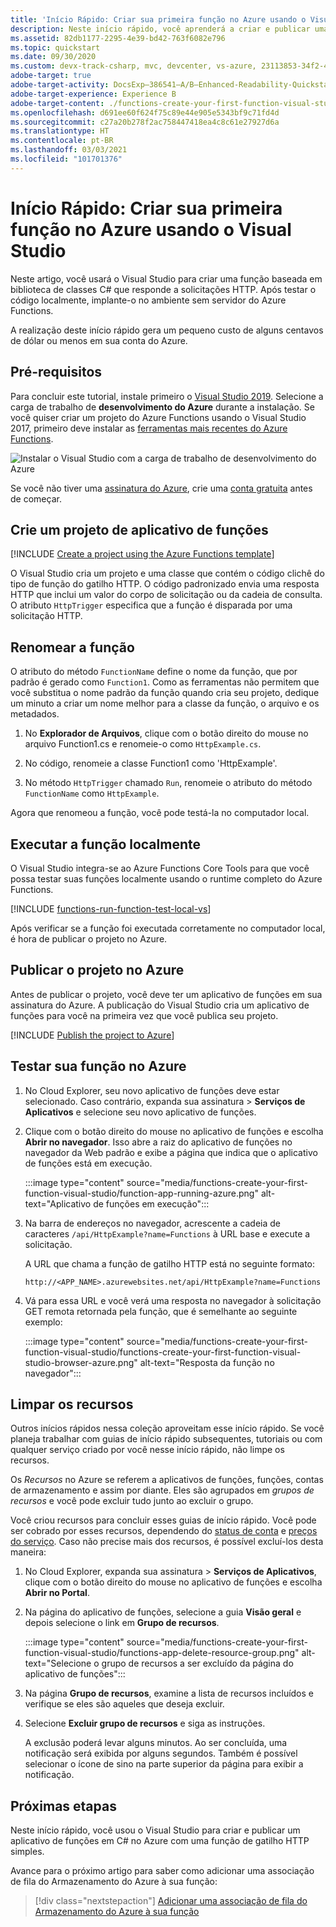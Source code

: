 ```yaml
---
title: 'Início Rápido: Criar sua primeira função no Azure usando o Visual Studio'
description: Neste início rápido, você aprenderá a criar e publicar uma Função do Azure de gatilho HTTP usando o Visual Studio.
ms.assetid: 82db1177-2295-4e39-bd42-763f6082e796
ms.topic: quickstart
ms.date: 09/30/2020
ms.custom: devx-track-csharp, mvc, devcenter, vs-azure, 23113853-34f2-4f
adobe-target: true
adobe-target-activity: DocsExp–386541–A/B–Enhanced-Readability-Quickstarts–2.19.2021
adobe-target-experience: Experience B
adobe-target-content: ./functions-create-your-first-function-visual-studio-uiex
ms.openlocfilehash: d691ee60f624f75c89e44e905e5343bf9c71fd4d
ms.sourcegitcommit: c27a20b278f2ac758447418ea4c8c61e27927d6a
ms.translationtype: HT
ms.contentlocale: pt-BR
ms.lasthandoff: 03/03/2021
ms.locfileid: "101701376"
---
```

# <a name="quickstart-create-your-first-function-in-azure-using-visual-studio"></a>Início Rápido: Criar sua primeira função no Azure usando o Visual Studio

Neste artigo, você usará o Visual Studio para criar uma função baseada em biblioteca de classes C# que responde a solicitações HTTP. Após testar o código localmente, implante-o no ambiente sem servidor do Azure Functions.  

A realização deste início rápido gera um pequeno custo de alguns centavos de dólar ou menos em sua conta do Azure.

## <a name="prerequisites"></a>Pré-requisitos

Para concluir este tutorial, instale primeiro o [Visual Studio 2019](https://azure.microsoft.com/downloads/). Selecione a carga de trabalho de **desenvolvimento do Azure** durante a instalação. Se você quiser criar um projeto do Azure Functions usando o Visual Studio 2017, primeiro deve instalar as [ferramentas mais recentes do Azure Functions](functions-develop-vs.md#check-your-tools-version).

![Instalar o Visual Studio com a carga de trabalho de desenvolvimento do Azure](media/functions-create-your-first-function-visual-studio/functions-vs-workloads.png)

Se você não tiver uma [assinatura do Azure](../guides/developer/azure-developer-guide.md#understanding-accounts-subscriptions-and-billing), crie uma [conta gratuita](https://azure.microsoft.com/free/dotnet/) antes de começar.

## <a name="create-a-function-app-project"></a>Crie um projeto de aplicativo de funções

[!INCLUDE [Create a project using the Azure Functions template](../../includes/functions-vstools-create.md)]

O Visual Studio cria um projeto e uma classe que contém o código clichê do tipo de função do gatilho HTTP. O código padronizado envia uma resposta HTTP que inclui um valor do corpo de solicitação ou da cadeia de consulta. O atributo `HttpTrigger` especifica que a função é disparada por uma solicitação HTTP. 

## <a name="rename-the-function"></a>Renomear a função

O atributo do método `FunctionName` define o nome da função, que por padrão é gerado como `Function1`. Como as ferramentas não permitem que você substitua o nome padrão da função quando cria seu projeto, dedique um minuto a criar um nome melhor para a classe da função, o arquivo e os metadados.

1. No **Explorador de Arquivos**, clique com o botão direito do mouse no arquivo Function1.cs e renomeie-o como `HttpExample.cs`.

1. No código, renomeie a classe Function1 como 'HttpExample'.

1. No método `HttpTrigger` chamado `Run`, renomeie o atributo do método `FunctionName` como `HttpExample`.

Agora que renomeou a função, você pode testá-la no computador local.

## <a name="run-the-function-locally"></a>Executar a função localmente

O Visual Studio integra-se ao Azure Functions Core Tools para que você possa testar suas funções localmente usando o runtime completo do Azure Functions.  

[!INCLUDE [functions-run-function-test-local-vs](../../includes/functions-run-function-test-local-vs.md)]

Após verificar se a função foi executada corretamente no computador local, é hora de publicar o projeto no Azure.

## <a name="publish-the-project-to-azure"></a>Publicar o projeto no Azure

Antes de publicar o projeto, você deve ter um aplicativo de funções em sua assinatura do Azure. A publicação do Visual Studio cria um aplicativo de funções para você na primeira vez que você publica seu projeto.

[!INCLUDE [Publish the project to Azure](../../includes/functions-vstools-publish.md)]

## <a name="test-your-function-in-azure"></a>Testar sua função no Azure

1. No Cloud Explorer, seu novo aplicativo de funções deve estar selecionado. Caso contrário, expanda sua assinatura > **Serviços de Aplicativos** e selecione seu novo aplicativo de funções.

1. Clique com o botão direito do mouse no aplicativo de funções e escolha **Abrir no navegador**. Isso abre a raiz do aplicativo de funções no navegador da Web padrão e exibe a página que indica que o aplicativo de funções está em execução. 

    :::image type="content" source="media/functions-create-your-first-function-visual-studio/function-app-running-azure.png" alt-text="Aplicativo de funções em execução":::

1. Na barra de endereços no navegador, acrescente a cadeia de caracteres `/api/HttpExample?name=Functions` à URL base e execute a solicitação.

    A URL que chama a função de gatilho HTTP está no seguinte formato:

    `http://<APP_NAME>.azurewebsites.net/api/HttpExample?name=Functions`

2. Vá para essa URL e você verá uma resposta no navegador à solicitação GET remota retornada pela função, que é semelhante ao seguinte exemplo:

    :::image type="content" source="media/functions-create-your-first-function-visual-studio/functions-create-your-first-function-visual-studio-browser-azure.png" alt-text="Resposta da função no navegador":::

## <a name="clean-up-resources"></a>Limpar os recursos

Outros inícios rápidos nessa coleção aproveitam esse início rápido. Se você planeja trabalhar com guias de início rápido subsequentes, tutoriais ou com qualquer serviço criado por você nesse início rápido, não limpe os recursos.

Os *Recursos* no Azure se referem a aplicativos de funções, funções, contas de armazenamento e assim por diante. Eles são agrupados em *grupos de recursos* e você pode excluir tudo junto ao excluir o grupo. 

Você criou recursos para concluir esses guias de início rápido. Você pode ser cobrado por esses recursos, dependendo do [status de conta](https://azure.microsoft.com/account/) e [preços do serviço](https://azure.microsoft.com/pricing/). Caso não precise mais dos recursos, é possível excluí-los desta maneira:

1. No Cloud Explorer, expanda sua assinatura > **Serviços de Aplicativos**, clique com o botão direito do mouse no aplicativo de funções e escolha **Abrir no Portal**. 

1. Na página do aplicativo de funções, selecione a guia **Visão geral** e depois selecione o link em **Grupo de recursos**.

   :::image type="content" source="media/functions-create-your-first-function-visual-studio/functions-app-delete-resource-group.png" alt-text="Selecione o grupo de recursos a ser excluído da página do aplicativo de funções":::

2. Na página **Grupo de recursos**, examine a lista de recursos incluídos e verifique se eles são aqueles que deseja excluir.
 
3. Selecione **Excluir grupo de recursos** e siga as instruções.

   A exclusão poderá levar alguns minutos. Ao ser concluída, uma notificação será exibida por alguns segundos. Também é possível selecionar o ícone de sino na parte superior da página para exibir a notificação.

## <a name="next-steps"></a>Próximas etapas

Neste início rápido, você usou o Visual Studio para criar e publicar um aplicativo de funções em C# no Azure com uma função de gatilho HTTP simples. 

Avance para o próximo artigo para saber como adicionar uma associação de fila do Armazenamento do Azure à sua função:
> [!div class="nextstepaction"]
> [Adicionar uma associação de fila do Armazenamento do Azure à sua função](functions-add-output-binding-storage-queue-vs.md)

